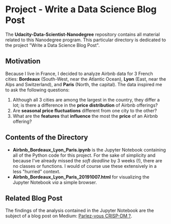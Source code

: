 # Project - Write a Data Science Blog Post #
The **Udacity-Data-Scientist-Nanodegree** repository contains all material related to this Nanodegree program. This particular directory is dedicated to the project "Write a Data Science Blog Post".

## Motivation ##
Because I live in France, I decided to analyze Airbnb data for 3 French cities: **Bordeaux** (South-West, near the Atlantic Ocean), **Lyon** (East, near the Alps and Switzerland), and **Paris** (North, the capital). The data inspired me to ask the following questions:
1. Although all 3 cities are among the largest in the country, they differ a lot; is there a difference in the **price distribution** of Airbnb offerings?
2. Are **seasonal price fluctuations** different from one city to the other?
3. What are the **features** that **influence** the most the **price** of an Airbnb offering?

## Contents of the Directory ##
 - **Airbnb_Bordeaux_Lyon_Paris.ipynb** is the Jupyter Notebook containing all of the Python code for this project. For the sake of simplicity and because I've already missed the *soft deadline* by 3 weeks (!), there are no classes or functions. I would of course use these extensively in a less "hurried" context.
 - **Airbnb_Bordeaux_Lyon_Paris_20191007.html** for visualizing the Jupyter Notebook *via* a simple browser.

## Related Blog Post ##
The findings of the analysis contained in the Jupyter Notebook are the subject of a blog post on Medium: [Parlez-vous CRISP-DM ?]().
